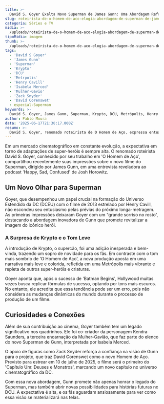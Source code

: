 ```yaml
---
title: >-
  David S. Goyer Exalta Novo Superman de James Gunn: Uma Abordagem Refrescante para o Herói
slug: roteirista-de-o-homem-de-aco-elogia-abordagem-de-superman-de-james-gunn
categoria: Séries e TV
midia: >-
  /uploads/roteirista-de-o-homem-de-aco-elogia-abordagem-de-superman-de-james-gunn-thumb.webp
tipoMidia: imagem
thumb: >-
  /uploads/roteirista-de-o-homem-de-aco-elogia-abordagem-de-superman-de-james-gunn-thumb.webp
tags:
  - 'David S Goyer'
  - 'James Gunn'
  - 'Superman'
  - 'Krypto'
  - 'DCU'
  - 'Metrpolis'
  - 'Henry Cavill'
  - 'Isabela Merced'
  - 'Mulher-Gavio'
  - 'Zack Snyder'
  - 'David Corenswet'
  - especial-Superman
keywords: >-
  David S. Goyer, James Gunn, Superman, Krypto, DCU, Metrópolis, Henry Cavill, Isabela Merced, Mulher-Gavião, Zack Snyder, David Corenswet
author: Pablo Moura
data: '2025-06-17T21:30:17.000Z'
resumo: >-
  David S. Goyer, renomado roteirista de O Homem de Aço, expressa entusiasmo pelo novo filme do Superman dirigido por James Gunn, destacando a inclusão de Krypto e uma abordagem mais leve. O filme, com estreia marcada para 2025, promete uma Metrópolis vibrante e inovadora no DCU.
---
```


Em um mercado cinematográfico em constante evolução, a expectativa em torno de adaptações de super-heróis é sempre alta. O renomado roteirista David S. Goyer, conhecido por seu trabalho em 'O Homem de Aço', compartilhou recentemente suas impressões sobre o novo filme do Superman, dirigido por James Gunn, em uma entrevista reveladora ao podcast 'Happy, Sad, Confused' de Josh Horowitz.

## Um Novo Olhar para Superman

Goyer, que desempenhou um papel crucial na formação do Universo Estendido da DC (DCEU) com o filme de 2013 estrelado por Henry Cavill, não escondeu seu entusiasmo pelas prévias do próximo longa-metragem. As primeiras impressões deixaram Goyer com um "grande sorriso no rosto", destacando a abordagem inovadora de Gunn que promete revitalizar a imagem do icônico herói.

### A Surpresa de Krypto e o Tom Leve

A introdução de Krypto, o supercão, foi uma adição inesperada e bem-vinda, trazendo um sopro de novidade para os fãs. Em contraste com o tom mais sombrio de 'O Homem de Aço', a nova produção aposta em uma narrativa mais leve e colorida, refletida em uma Metrópolis mais vibrante e repleta de outros super-heróis e criaturas.

Goyer aponta que, após o sucesso de 'Batman Begins', Hollywood muitas vezes busca replicar fórmulas de sucesso, optando por tons mais escuros. No entanto, ele acredita que essa tendência pode ser um erro, pois não considera as mudanças dinâmicas do mundo durante o processo de produção de um filme.

## Curiosidades e Conexões

Além de sua contribuição ao cinema, Goyer também tem um legado significativo nos quadrinhos. Ele foi co-criador da personagem Kendra Saunders, a terceira encarnação da Mulher-Gavião, que faz parte do elenco do novo Superman de Gunn, interpretada por Isabela Merced.

O apoio de figuras como Zack Snyder reforça a confiança na visão de Gunn para o projeto, que traz David Corenswet como o novo Homem de Aço. Previsto para estrear em 10 de julho de 2025, o filme será o primeiro do 'Capítulo Um: Deuses e Monstros', marcando um novo capítulo no universo cinematográfico da DC.

Com essa nova abordagem, Gunn promete não apenas honrar o legado do Superman, mas também abrir novas possibilidades para histórias futuras no DCU. A expectativa é alta, e os fãs aguardam ansiosamente para ver como essa visão se materializará nas telas.